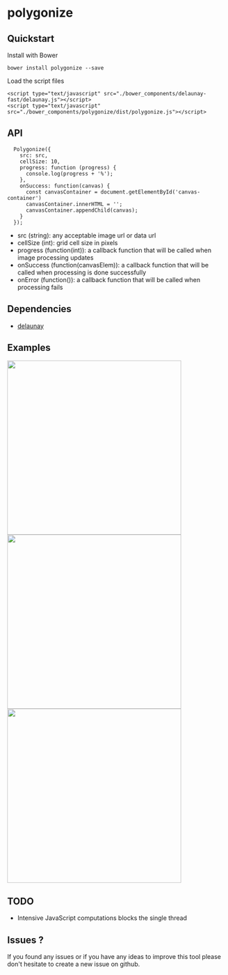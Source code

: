 # polygonize

## Quickstart

Install with Bower 
```
bower install polygonize --save
```

Load the script files
```
<script type="text/javascript" src="./bower_components/delaunay-fast/delaunay.js"></script>
<script type="text/javascript" src="./bower_components/polygonize/dist/polygonize.js"></script>
```

## API
```
  Polygonize({
    src: src,
    cellSize: 10,
    progress: function (progress) {
      console.log(progress + '%');
    },
    onSuccess: function(canvas) {
      const canvasContainer = document.getElementById('canvas-container')
      canvasContainer.innerHTML = '';
      canvasContainer.appendChild(canvas);
    }
  });
```

* src (string): any acceptable image url or data url
* cellSize (int): grid cell size in pixels
* progress (function(int)): a callback function that will be called when image processing updates
* onSuccess (function(canvasElem)): a callback function that will be called when processing is done successfully
* onError (function()): a callback function that will be called when processing fails

## Dependencies
* [delaunay](https://github.com/ironwallaby/delaunay)

## Examples
<img width='400' src='https://cloud.githubusercontent.com/assets/3917887/20608286/6bec4a1a-b24e-11e6-8b9e-78e39ba60d91.png'>
<img width='400' src='https://cloud.githubusercontent.com/assets/3917887/20608302/97bdb354-b24e-11e6-8347-e38de06df4ae.png'>
<img width='400' src='https://cloud.githubusercontent.com/assets/3917887/20608316/adedbaf2-b24e-11e6-89e9-d0a67096556d.png'>

## TODO
* Intensive JavaScript computations blocks the single thread

## Issues ?
If you found any issues or if you have any ideas to improve this tool please don't hesitate to create a new issue on github.
  
